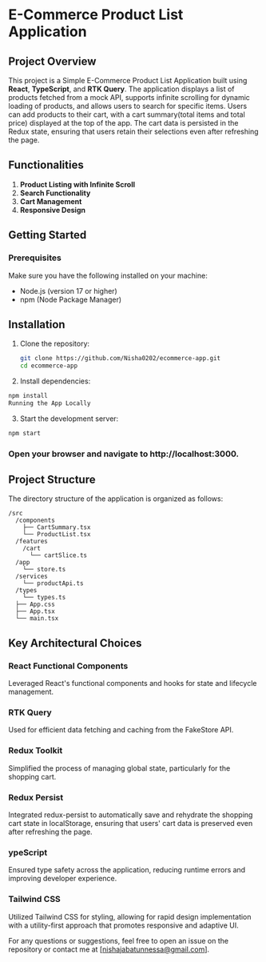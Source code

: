 # E-Commerce Product List Application

## Project Overview
This project is a Simple E-Commerce Product List Application built using **React**, **TypeScript**, and **RTK Query**. The application displays a list of products fetched from a mock API, supports infinite scrolling for dynamic loading of products, and allows users to search for specific items. Users can add products to their cart, with a cart summary(total items and total price) displayed at the top of the app. The cart data is persisted in the Redux state, ensuring that users retain their selections even after refreshing the page.

## Functionalities 
1. **Product Listing with Infinite Scroll**
2. **Search Functionality**
3. **Cart Management**
4. **Responsive Design**
 

## Getting Started

### Prerequisites
Make sure you have the following installed on your machine:
- Node.js (version 17 or higher)
- npm (Node Package Manager)

## Installation

1. Clone the repository:
   ```bash
   git clone https://github.com/Nisha0202/ecommerce-app.git
   cd ecommerce-app
   ```

2. Install dependencies:
  ```bash
  npm install
  Running the App Locally
  ```


3. Start the development server:
  ```bash
  npm start
  ```

### Open your browser and navigate to http://localhost:3000.

## Project Structure

The directory structure of the application is organized as follows:
```
/src
  /components
    ├── CartSummary.tsx
    └── ProductList.tsx
  /features
    /cart
      └── cartSlice.ts
  /app
    └── store.ts
  /services
    └── productApi.ts
  /types
    └── types.ts
  ├── App.css
  ├── App.tsx
  └── main.tsx
```

## Key Architectural Choices

### React Functional Components
Leveraged React's functional components and hooks for state and lifecycle management.
### RTK Query
Used for efficient data fetching and caching from the FakeStore API.
### Redux Toolkit
Simplified the process of managing global state, particularly for the shopping cart.
### Redux Persist
Integrated redux-persist to automatically save and rehydrate the shopping cart state in localStorage, ensuring that users' cart data is preserved even after refreshing the page.
### ypeScript
Ensured type safety across the application, reducing runtime errors and improving developer experience.
### Tailwind CSS
Utilized Tailwind CSS for styling, allowing for rapid design implementation with a utility-first approach that promotes responsive and adaptive UI.



For any questions or suggestions, feel free to open an issue on the repository or contact me at [nishajabatunnessa@gmail.com].